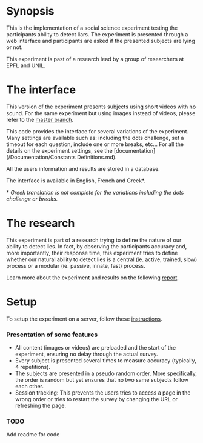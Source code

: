 # Synopsis

This is the implementation of a social science experiment testing the participants ability to detect liars. The experiment is presented through a web interface and participants are asked if the presented subjects are lying or not.

This experiment is past of a research lead by a group of researchers at EPFL and UNIL.

# The interface

This version of the experiment presents subjects using short videos with no sound. For the same experiment but using images instead of videos, please refer to the [master branch](https://github.com/RaffaeleCanale/Lying-Cues-Experience/tree/master).

This code provides the interface for several variations of the experiment. Many settings are available such as: including the dots challenge, set a timeout for each question, include one or more breaks, etc... For all the details on the experiment settings, see the [documentation](/Documentation/Constants Definitions.md).

All the users information and results are stored in a database.

The interface is available in English, French and Greek\*.

\* *Greek translation is not complete for the variations including the dots challenge or breaks.*

# The research

This experiment is part of a research trying to define the nature of our ability to detect lies. In fact, by observing the participants accuracy and, more importantly, their response time, this experiment tries to define whether our natural ability to detect lies is a central (ie. active, trained, slow) process or a modular (ie. passive, innate, fast) process.

Learn more about the experiment and results on the following [report](/Reports/canale.pdf).


# Setup

To setup the experiment on a server, follow these [instructions](/Documentation/README.md).



### Presentation of some features

* All content (images or videos) are preloaded and the start of the experiment, ensuring no delay through the actual survey.
* Every subject is presented several times to measure accuracy (typically, 4 repetitions).
* The subjects are presented in a pseudo random order. More specifically, the order is random but yet ensures that no two same subjects follow each other.
* Session tracking: This prevents the users tries to access a page in the wrong order or tries to restart the survey by changing the URL or refreshing the page.

### TODO
Add readme for code